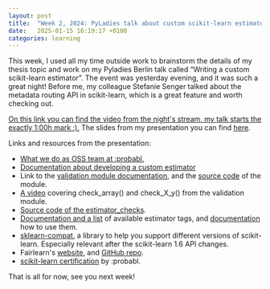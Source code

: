 ```yaml
---
layout: post
title:  "Week 2, 2024: PyLadies talk about custom scikit-learn estimators"
date:   2025-01-15 16:19:17 +0100
categories: learning
---
```


This week, I used all my time outside work to brainstorm the details of my thesis topic and work on my Pyladies Berlin talk called “Writing a custom scikit-learn estimator”. The event was yesterday evening, and it was such a great night! Before me, my colleague Stefanie Senger talked about the metadata routing API in scikit-learn, which is a great feature and worth checking out.

[On this link you can find the video from the night's stream, my talk starts the exactly 1:00h mark :).](https://www.youtube.com/watch?v=9bclnqfyKG4)
The slides from my presentation you can find [here](https://pitch.com/v/writing-a-custom-scikit-learn-estimator-7te8fd).

Links and resources from the presentation:

* [What we do as OSS team at :probabl.](https://papers.probabl.ai/open-source-priorities-chapter-2)
* [Documentation about developing a custom estimator](https://scikit-learn.org/stable/developers/develop.html)
* Link to the [validation module documentation](https://scikit-learn.org/1.5/api/sklearn.utils.html#module-sklearn.utils.validation), and the [source code](https://github.com/scikit-learn/scikit-learn/blob/main/sklearn/utils/validation.py) of the module.
* [A video](https://www.youtube.com/watch?v=hp_L6Vsnhpc) covering check_array() and check_X_y() from the validation module.
* [Source code of the estimator_checks](https://github.com/scikit-learn/scikit-learn/blob/main/sklearn/utils/estimator_checks.py).
* [Documentation and a list](https://scikit-learn.org/1.6/modules/generated/sklearn.utils.Tags.html) of available estimator tags, and [documentation](https://scikit-learn.org/1.6/developers/develop.html#estimator-tags) how to use them.
* [sklearn-compat](https://github.com/sklearn-compat/sklearn-compat), a library to help you support different versions of scikit-learn. Especially relevant after the scikit-learn 1.6 API changes.
* Fairlearn's [website](https://fairlearn.org/), and [GitHub repo](https://github.com/fairlearn/fairlearn).
* [scikit-learn certification](https://certification.probabl.ai/) by :probabl.

That is all for now, see you next week!
